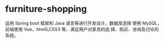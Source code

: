 # furniture-shopping
运用 Spring boot 框架和 Java 语言等进行开发设计，数据库选择 使用 MySQL，前端使用 Vue，html5,CSS3 等，满足用户对家具的选 择、购买、咨询及讨论的系统。
